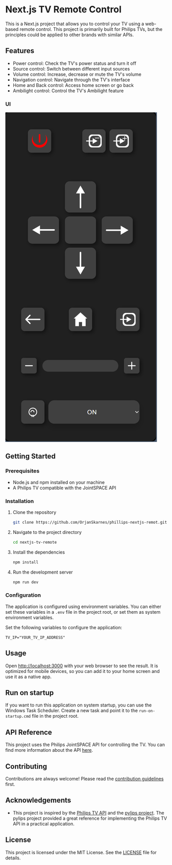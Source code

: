 # Next.js TV Remote Control

This is a Next.js project that allows you to control your TV using a web-based remote control. This project is primarily built for Philips TVs, but the principles could be applied to other brands with similar APIs.

## Features

- Power control: Check the TV's power status and turn it off
- Source control: Switch between different input sources
- Volume control: Increase, decrease or mute the TV's volume
- Navigation control: Navigate through the TV's interface
- Home and Back control: Access home screen or go back
- Ambilight control: Control the TV's Ambilight feature

### UI
![img.png](img.png)

## Getting Started

### Prerequisites

- Node.js and npm installed on your machine
- A Philips TV compatible with the JointSPACE API

### Installation

1. Clone the repository
    ```bash
    git clone https://github.com/OrjanSkarnes/phillips-nextjs-remot.git
    ```
2. Navigate to the project directory
    ```bash
    cd nextjs-tv-remote
    ```
3. Install the dependencies
    ```bash
    npm install
    ```
4. Run the development server
    ```bash
    npm run dev
    ```

### Configuration

The application is configured using environment variables. You can either set these variables in a `.env` file in the project root, or set them as system environment variables.

Set the following variables to configure the application:
````
TV_IP="YOUR_TV_IP_ADDRESS"
````

## Usage

Open [http://localhost:3000](http://localhost:3000) with your web browser to see the result. It is optimized for mobile devices, so you can add it to your home screen and use it as a native app.

## Run on startup

If you want to run this application on system startup, you can use the Windows Task Scheduler. Create a new task and point it to the `run-on-startup.cmd` file in the project root.

## API Reference

This project uses the Philips JointSPACE API for controlling the TV. You can find more information about the API [here](http://jointspace.sourceforge.net/projectdata/documentation/jasonApi/1/doc/API.html).

## Contributing

Contributions are always welcome! Please read the [contribution guidelines](CONTRIBUTING.md) first.

## Acknowledgements

- This project is inspired by the [Philips TV API](http://jointspace.sourceforge.net/projectdata/documentation/jasonApi/1/doc/API.html) and the [pylips project](https://github.com/eslavnov/pylips). The pylips project provided a great reference for implementing the Philips TV API in a practical application.

## License

This project is licensed under the MIT License. See the [LICENSE](LICENSE.md) file for details.
